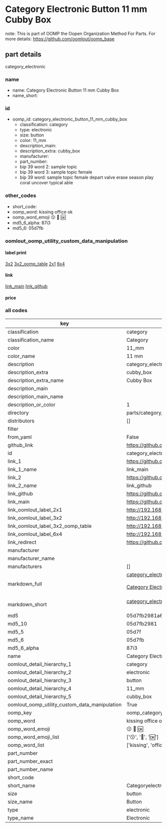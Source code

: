 # Category Electronic Button 11 mm Cubby Box  

note: This is part of OOMP the Oopen Organization Method For Parts. For more details: https://github.com/oomlout/oomp_base

##  part details
  



category_electronic



### name
* name: Category Electronic Button 11 mm Cubby Box
* name_short: 
### id
* oomp_id: category_electronic_button_11_mm_cubby_box
  * classification: category
  * type: electronic
  * size: button
  * color: 11_mm
  * description_main: 
  * description_extra: cubby_box
  * manufacturer: 
  * part_number: 
  * bip 39 word 2: sample topic
  * bip 39 word 3: sample topic female
  * bip 39 word: sample topic female depart valve erase season play coral uncover typical able

### other_codes
* short_code: 
* oomp_word: kissing office ok
* oomp_word_emoji :kissing: :office: :ok:
* md5_6_alpha: 87i3
* md5_6: 05d7fb






### oomlout_oomp_utility_custom_data_manipulation
#### label print
[3x2](http://192.168.1.245:1112/?label=oomp%2087i3)
[3x2_oomp_table](http://192.168.1.108:1112/?label=oomp%2087i3)
[2x1](http://192.168.1.242:1112/?label=oomp%2087i3)
[6x4](http://192.168.1.55:1112/?label=oomp%2087i3)    

#### link

[link_main](https://github.com/oomlout/oomlout_oomp_version_1_messy/tree/main/parts/category_electronic_button_11_mm_cubby_box) [link_github](https://github.com/oomlout/oomlout_oomp_version_1_messy/tree/main/parts/category_electronic_button_11_mm_cubby_box)                             

#### price







### all codes 
| key | value |  
| --- | --- |  
| classification | category |  
| classification_name | Category |  
| color | 11_mm |  
| color_name | 11 mm |  
| description | category_electronic |  
| description_extra | cubby_box |  
| description_extra_name | Cubby Box |  
| description_main |  |  
| description_main_name |  |  
| description_or_color | 1  |  
| directory | parts/category_electronic_button_11_mm_cubby_box |  
| distributors | [] |  
| filter |  |  
| from_yaml | False |  
| github_link | https://github.com/oomlout/oomlout_oomp_part_src/tree/main/parts/category_electronic_button_11_mm_cubby_box |  
| id | category_electronic_button_11_mm_cubby_box |  
| link_1 | https://github.com/oomlout/oomlout_oomp_version_1_messy/tree/main/parts/category_electronic_button_11_mm_cubby_box |  
| link_1_name | link_main |  
| link_2 | https://github.com/oomlout/oomlout_oomp_version_1_messy/tree/main/parts/category_electronic_button_11_mm_cubby_box |  
| link_2_name | link_github |  
| link_github | https://github.com/oomlout/oomlout_oomp_version_1_messy/tree/main/parts/category_electronic_button_11_mm_cubby_box |  
| link_main | https://github.com/oomlout/oomlout_oomp_version_1_messy/tree/main/parts/category_electronic_button_11_mm_cubby_box |  
| link_oomlout_label_2x1 | http://192.168.1.242:1112/?label=oomp%2087i3 |  
| link_oomlout_label_3x2 | http://192.168.1.245:1112/?label=oomp%2087i3 |  
| link_oomlout_label_3x2_oomp_table | http://192.168.1.108:1112/?label=oomp%2087i3 |  
| link_oomlout_label_6x4 | http://192.168.1.55:1112/?label=oomp%2087i3 |  
| link_redirect | https://github.com/oomlout/oomlout_oomp_version_1_messy/tree/main/parts/category_electronic_button_11_mm_cubby_box |  
| manufacturer |  |  
| manufacturer_name |  |  
| manufacturers | [] |  
| markdown_full | [category_electronic_button_11_mm_cubby_box](none)<br>[](none)<br>[Category Electronic Button 11 Mm Cubby Box](none)<br><br> |  
| markdown_short | [category_electronic_button_11_mm_cubby_box](none)<br><br> |  
| md5 | 05d7fb2981a6584531f883aca9f945f8 |  
| md5_10 | 05d7fb2981 |  
| md5_5 | 05d7f |  
| md5_6 | 05d7fb |  
| md5_6_alpha | 87i3 |  
| name | Category Electronic Button 11 mm Cubby Box |  
| oomlout_detail_hierarchy_1 | category |  
| oomlout_detail_hierarchy_2 | electronic |  
| oomlout_detail_hierarchy_3 | button |  
| oomlout_detail_hierarchy_4 | 11_mm |  
| oomlout_detail_hierarchy_5 | cubby_box |  
| oomlout_oomp_utility_custom_data_manipulation | True |  
| oomp_key | oomp_category_electronic_button_11_mm_cubby_box |  
| oomp_word | kissing office ok |  
| oomp_word_emoji | :kissing: :office: :ok: |  
| oomp_word_emoji_list | [':kissing:', ':office:', ':ok:'] |  
| oomp_word_list | ['kissing', 'office', 'ok'] |  
| part_number |  |  
| part_number_exact |  |  
| part_number_name |  |  
| short_code |  |  
| short_name | Categoryelectronic |  
| size | button |  
| size_name | Button |  
| type | electronic |  
| type_name | Electronic |  
